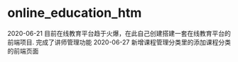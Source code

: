 # online_education_htm
2020-06-21 目前在线教育平台趋于火爆，在此自己创建搭建一套在线教育平台的前端项目.
 完成了讲师管理功能
2020-06-27 新增课程管理分类里的添加课程分类的前端页面